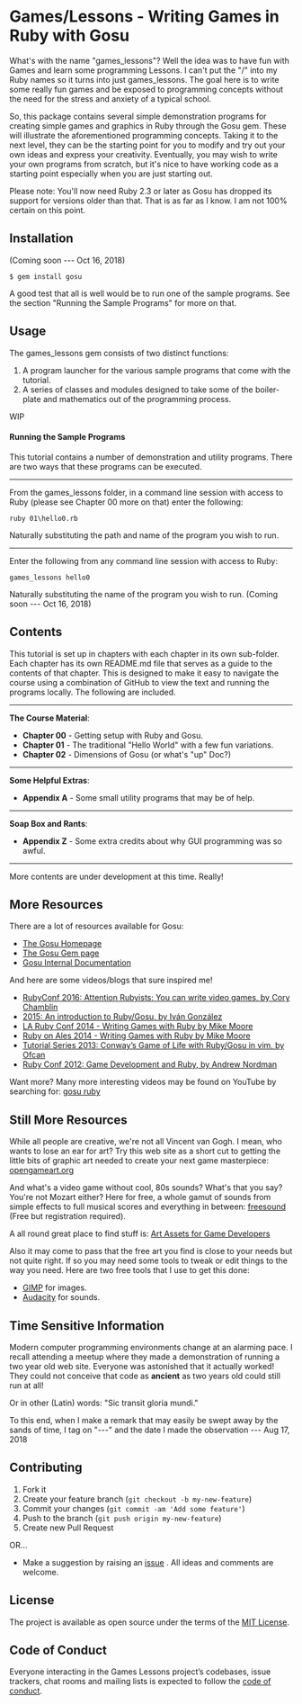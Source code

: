 # Games/Lessons - Writing Games in Ruby with Gosu

What's with the name "games_lessons"? Well the idea was to have fun with Games
and learn some programming Lessons. I can't put the "/" into my Ruby names so
it turns into just games_lessons. The goal here is to write some really fun
games and be exposed to programming concepts without the need for the stress
and anxiety of a typical school.

So, this package contains several simple demonstration programs for creating
simple games and graphics in Ruby through the Gosu gem. These will illustrate
the aforementioned programming concepts. Taking it to the next level, they
can be the starting point for you to modify and try out your own ideas and
express your creativity. Eventually, you may wish to write your own programs
from scratch, but it's nice to have working code as a starting point especially
when you are just starting out.

Please note: You'll now need Ruby 2.3 or later as Gosu has dropped its support
for versions older than that. That is as far as I know. I am not 100% certain
on this point.

## Installation

(Coming soon --- Oct 16, 2018)

    $ gem install gosu

A good test that all is well would be to run one of the sample programs. See
the section "Running the Sample Programs" for more on that.

## Usage

The games_lessons gem consists of two distinct functions:

1. A program launcher for the various sample programs that come with the
tutorial.
2. A series of classes and modules designed to take some of the boiler-plate
and mathematics out of the programming process.

WIP

#### Running the Sample Programs

This tutorial contains a number of demonstration and utility programs. There
are two ways that these programs can be executed.

---

From the games_lessons folder, in a command line session with access to Ruby
(please see Chapter 00 more on that) enter the following:

    ruby 01\hello0.rb

Naturally substituting the path and name of the program you wish to run.

---

Enter the following from any command line session with access to Ruby:

    games_lessons hello0

Naturally substituting the name of the program you wish to run. (Coming soon --- Oct 16, 2018)


## Contents

This tutorial is set up in chapters with each chapter in its own sub-folder.
Each chapter has its own README.md file that serves as a guide to the contents
of that chapter. This is designed to make it easy to navigate the course using
a combination of GitHub to view the text and running the programs locally. The
following are included.

---
**The Course Material**:
* **Chapter 00** - Getting setup with Ruby and Gosu.
* **Chapter 01** - The traditional "Hello World" with a few fun variations.
* **Chapter 02** - Dimensions of Gosu (or what's "up" Doc?)
---
**Some Helpful Extras**:
* **Appendix A** - Some small utility programs that may be of help.
---
**Soap Box and Rants**:
* **Appendix Z** - Some extra credits about why GUI programming was so awful.
---

More contents are under development at this time. Really!

## More Resources

There are a lot of resources available for Gosu:

* [The Gosu Homepage](https://www.libgosu.org/index.html)
* [The Gosu Gem page](https://rubygems.org/gems/gosu)
* [Gosu Internal Documentation](https://www.rubydoc.info/github/gosu/gosu/master/Gosu)

And here are some videos/blogs that sure inspired me!

* [RubyConf 2016: Attention Rubyists: You can write video games, by Cory Chamblin](https://confreaks.tv/videos/rubyconf2016-attention-rubyists-you-can-write-video-games)
* [2015: An introduction to Ruby/Gosu, by Iván González](http://dreamingechoes.github.io/game/gosu/ruby/become-a-videogame-developer-master-with-gosu-and-ruby/)
* [LA Ruby Conf 2014 - Writing Games with Ruby by Mike Moore](https://www.youtube.com/watch?v=jJhbpY70miE)
* [Ruby on Ales 2014 - Writing Games with Ruby by Mike Moore](https://www.youtube.com/watch?v=VawT9BQr3Wk)
* [Tutorial Series 2013: Conway’s Game of Life with Ruby/Gosu in vim, by Ofcan](https://www.youtube.com/watch?v=iLXO2FLPulI)
* [Ruby Conf 2012: Game Development and Ruby, by Andrew Nordman](https://www.youtube.com/watch?v=H5_Kid3hpRs)

Want more? Many more interesting videos may be found on YouTube by
searching for: [gosu ruby](https://www.youtube.com/results?search_query=gosu+ruby)

## Still More Resources

While all people are creative, we're not all Vincent van Gogh. I mean, who
wants to lose an ear for art? Try this web site as a short cut to getting the
little bits of graphic art needed to create your next game masterpiece:
[opengameart.org](https://opengameart.org/)

And what's a video game without cool, 80s sounds?
What's that you say? You're not Mozart either?  Here for free, a whole gamut
of sounds from simple effects to full musical scores and everything in between:
[freesound](https://freesound.org/browse/) (Free but registration required).

A all round great place to find stuff is:
[Art Assets for Game Developers](https://superdevresources.com/free-music-sound-effects-games/)

Also it may come to pass that the free art you find is close to your needs but
not quite right. If so you may need some tools to tweak or edit things to the
way you need. Here are two free tools that I use to get this done:
* [GIMP](https://www.gimp.org/) for images.
* [Audacity](https://www.audacityteam.org/) for sounds.


## Time Sensitive Information

Modern computer programming environments change at an alarming pace. I recall
attending a meetup where they made a demonstration of running a two year old
web site. Everyone was astonished that it actually worked! They could not
conceive that code as **ancient** as two years old could still run at all!

Or in other (Latin) words: "Sic transit gloria mundi."

To this end, when I make a remark that may easily be swept away by the sands
of time, I tag on "---" and the date I made the observation --- Aug 17, 2018


## Contributing

1. Fork it
2. Create your feature branch (`git checkout -b my-new-feature`)
3. Commit your changes (`git commit -am 'Add some feature'`)
4. Push to the branch (`git push origin my-new-feature`)
5. Create new Pull Request

OR...

* Make a suggestion by raising an
 [issue](https://github.com/PeterCamilleri/games_lessons/issues)
. All ideas and comments are welcome.

## License

The project is available as open source under the terms of the
[MIT License](./LICENSE.txt).

## Code of Conduct

Everyone interacting in the Games Lessons project’s codebases, issue trackers,
chat rooms and mailing lists is expected to follow the
[code of conduct](./CODE_OF_CONDUCT.md).
